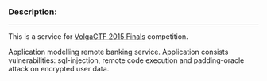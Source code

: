### Description:
---

This is a service for [VolgaCTF 2015 Finals](https://volgactf.ru/) competition.

Application modelling remote banking service. 
Application consists vulnerabilities: sql-injection, remote code execution and padding-oracle attack on encrypted user data.
